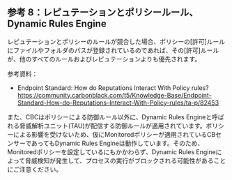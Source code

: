 ## 参考 8：レピュテーションとポリシールール、Dynamic Rules Engine

レピュテーションとポリシーのルールが競合した場合、ポリシーの\[許可\]ルールにファイルやフォルダのパスが登録されているのであれば、その\[許可\]ルールが、他のすべてのルールおよびレピュテーションよりも優先されます。

参考資料：
- Endpoint Standard: How do Reputations Interact With Policy rules?  
  https://community.carbonblack.com/t5/Knowledge-Base/Endpoint-Standard-How-do-Reputations-Interact-With-Policy-rules/ta-p/82453

また、CBCはポリシーによる防御ルール以外に、Dynamic Rules Engineと呼ばれる脅威解析ユニット(TAU)が配信する防御ルールが適用されています。ポリシーによる影響を受けないため、仮にMonitoredポリシーが適用されているCBセンサーであってもDynamic Rules Engineは動作しています。そのため、Monitoredポリシーを設定しているにもかかわらず、Dynamic Rules Engineによって脅威検知が発生して、プロセスの実行がブロックされる可能性があることにご注意ください。

